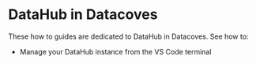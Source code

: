# DataHub in Datacoves 

These how to guides are dedicated to DataHub in Datacoves. See how to:

- Manage your DataHub instance from the VS Code terminal